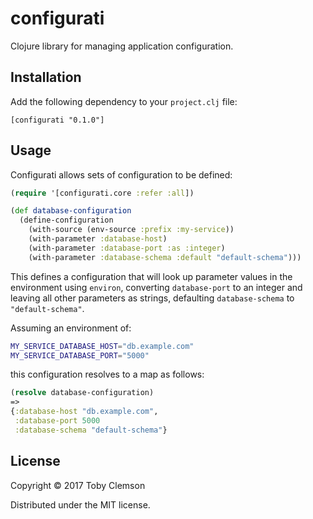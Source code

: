 # configurati

Clojure library for managing application configuration.

## Installation

Add the following dependency to your `project.clj` file:

    [configurati "0.1.0"]

## Usage

Configurati allows sets of configuration to be defined:

```clojure
(require '[configurati.core :refer :all])

(def database-configuration
  (define-configuration
    (with-source (env-source :prefix :my-service))
    (with-parameter :database-host)
    (with-parameter :database-port :as :integer)
    (with-parameter :database-schema :default "default-schema")))
```

This defines a configuration that will look up parameter values in the 
environment using `environ`, converting `database-port` to an integer and 
leaving all other parameters as strings, defaulting `database-schema` to
`"default-schema"`.  

Assuming an environment of:

```bash
MY_SERVICE_DATABASE_HOST="db.example.com"
MY_SERVICE_DATABASE_PORT="5000"
```
this configuration resolves to a map as follows:

```clojure
(resolve database-configuration)
=>
{:database-host "db.example.com",
 :database-port 5000
 :database-schema "default-schema"}
```

## License

Copyright © 2017 Toby Clemson

Distributed under the MIT license.
